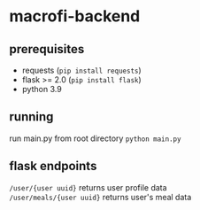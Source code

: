 # macrofi-backend

## prerequisites
- requests (`pip install requests`)
- flask >= 2.0 (`pip install flask`)
- python 3.9

## running

run main.py from root directory
`python main.py`

## flask endpoints

`/user/{user uuid}` returns user profile data  
`/user/meals/{user uuid}` returns user's meal data
